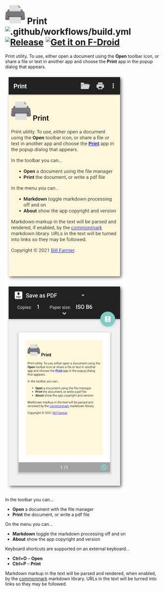 # ![Print](ic_launcher.png) Print ![.github/workflows/build.yml](https://github.com/billthefarmer/print/workflows/.github/workflows/build.yml/badge.svg) [![Release](https://img.shields.io/github/release/billthefarmer/print.svg?logo=github)](https://github.com/billthefarmer/print/releases) [<img src="https://fdroid.gitlab.io/artwork/badge/get-it-on.svg" alt="Get it on F-Droid" width="128">](https://f-droid.org/packages/org.billthefarmer.print/)

Print utility. To use, either open a document using the **Open**
toolbar icon, or share a file or text in another app and choose the
**Print** app in the popup dialog that appears.

![Print](https://github.com/billthefarmer/billthefarmer.github.io/raw/master/images/Print.png) ![Print pdf](https://github.com/billthefarmer/billthefarmer.github.io/raw/master/images/Print-pdf.png)

In the toolbar you can…

* **Open** a document with the file manager
* **Print** the document, or write a pdf file

On the menu you can…

* **Markdown** toggle the markdown processing off and on
* **About** show the app copyright and version

Keyboard shortcuts are supported on an external keyboard…

* **Ctrl+O** &ndash; **Open**
* **Ctrl+P** &ndash; **Print**

Markdown markup in the text will be parsed and rendered, when enabled,
by the [commonmark](https://github.com/commonmark/commonmark-java)
markdown library. URLs in the text will be turned into links so they
may be followed.
